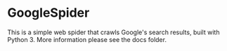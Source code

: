 # GoogleSpider

This is a simple web spider that crawls Google's search results, built with Python 3. More information please see the docs folder.
